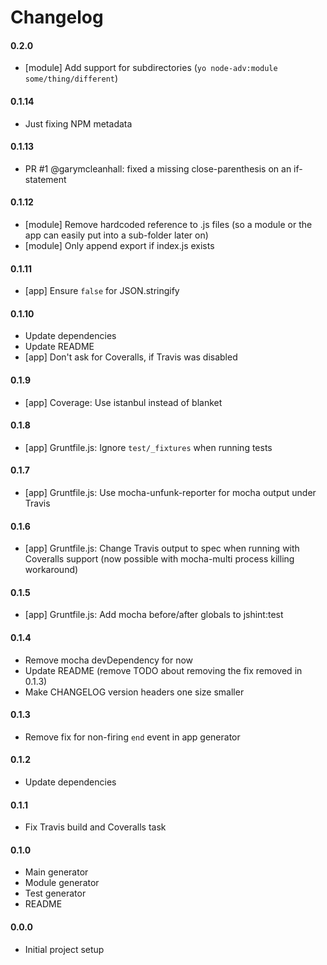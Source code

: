 # Changelog

#### 0.2.0
  - [module] Add support for subdirectories (`yo node-adv:module some/thing/different`)

#### 0.1.14
  - Just fixing NPM metadata

#### 0.1.13
  - PR #1 @garymcleanhall: fixed a missing close-parenthesis on an if-statement

#### 0.1.12
  - [module] Remove hardcoded reference to .js files (so a module or the app can easily put into a sub-folder later on)
  - [module] Only append export if index.js exists

#### 0.1.11
  - [app] Ensure `false` for JSON.stringify

#### 0.1.10
  - Update dependencies
  - Update README
  - [app] Don't ask for Coveralls, if Travis was disabled

#### 0.1.9
  - [app] Coverage: Use istanbul instead of blanket

#### 0.1.8
  - [app] Gruntfile.js: Ignore `test/_fixtures` when running tests

#### 0.1.7
  - [app] Gruntfile.js: Use mocha-unfunk-reporter for mocha output under Travis

#### 0.1.6
  - [app] Gruntfile.js: Change Travis output to spec when running with Coveralls support (now possible with mocha-multi process killing workaround)

#### 0.1.5
  - [app] Gruntfile.js: Add mocha before/after globals to jshint:test

#### 0.1.4
  - Remove mocha devDependency for now
  - Update README (remove TODO about removing the fix removed in 0.1.3)
  - Make CHANGELOG version headers one size smaller

#### 0.1.3
  - Remove fix for non-firing `end` event in app generator

#### 0.1.2
  - Update dependencies

#### 0.1.1
  - Fix Travis build and Coveralls task

#### 0.1.0
  - Main generator
  - Module generator
  - Test generator
  - README

#### 0.0.0
  - Initial project setup
